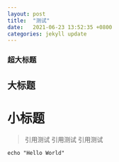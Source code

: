 ```yaml
---
layout: post
title:  "测试"
date:   2021-06-23 13:52:35 +0800
categories: jekyll update
---
```



### 超大标题
## 大标题
# 小标题

> 引用测试
> 引用测试
> 引用测试


```
echo "Hello World"
```